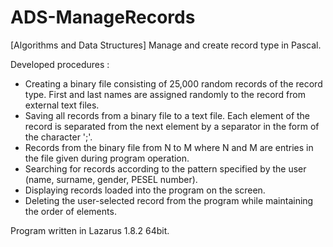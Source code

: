 # ADS-ManageRecords
 [Algorithms and Data Structures] Manage and create record type in Pascal.  
   
 Developed procedures :  
- Creating a binary file consisting of 25,000 random records of the record type. First and last names are assigned randomly to the record from external text files.
- Saving all records from a binary file to a text file. Each element of the record is separated from the next element by a separator in the form of the character ';'.
- Records from the binary file from N to M where N and M are entries in the file given during program operation.
- Searching for records according to the pattern specified by the user (name, surname, gender, PESEL number).
- Displaying records loaded into the program on the screen.
- Deleting the user-selected record from the program while maintaining the order of elements.
   
 Program written in Lazarus 1.8.2 64bit.
